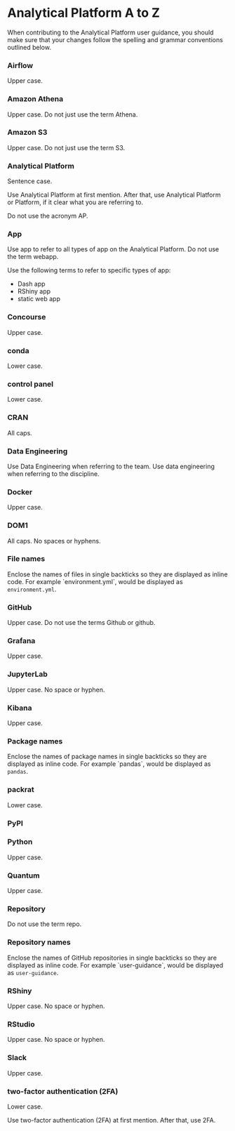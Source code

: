 # Analytical Platform A to Z

When contributing to the Analytical Platform user guidance, you should make sure that your changes follow the spelling and grammar conventions outlined below.

### Airflow
Upper case.

### Amazon Athena
Upper case. Do not just use the term Athena.

### Amazon S3
Upper case. Do not just use the term S3.

### Analytical Platform
Sentence case.

Use Analytical Platform at first mention. After that, use Analytical Platform or Platform, if it clear what you are referring to.

Do not use the acronym AP.

### App
Use app to refer to all types of app on the Analytical Platform. Do not use the term webapp.

Use the following terms to refer to specific types of app:

* Dash app
* RShiny app
* static web app

### Concourse
Upper case.

### conda
Lower case.

### control panel
Lower case.

### CRAN
All caps.

### Data Engineering
Use Data Engineering when referring to the team. Use data engineering when referring to the discipline.

### Docker
Upper case.

### DOM1
All caps. No spaces or hyphens.

### File names
Enclose the names of files in single backticks so they are displayed as inline code. For example \`environment.yml\`, would be displayed as `environment.yml`.

### GitHub
Upper case. Do not use the terms Github or github.

### Grafana
Upper case.

### JupyterLab
Upper case. No space or hyphen.

### Kibana
Upper case.

### Package names
Enclose the names of package names in single backticks so they are displayed as inline code. For example \`pandas\`, would be displayed as `pandas`.

### packrat
Lower case.

### PyPI

### Python
Upper case.

### Quantum
Upper case.

### Repository
Do not use the term repo.

### Repository names
Enclose the names of GitHub repositories in single backticks so they are displayed as inline code. For example \`user-guidance\`, would be displayed as `user-guidance`.

### RShiny
Upper case. No space or hyphen.

### RStudio
Upper case. No space or hyphen.

### Slack
Upper case.

### two-factor authentication (2FA)
Lower case.

Use two-factor authentication (2FA) at first mention. After that, use 2FA.